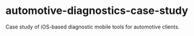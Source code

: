 # automotive-diagnostics-case-study
Case study of iOS-based diagnostic mobile tools for automotive clients.
